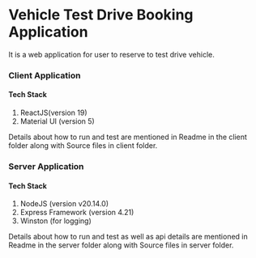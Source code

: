 # Vehicle Test Drive Booking Application

It is a web application for user to reserve to test drive vehicle.

### Client Application

#### Tech Stack

1. ReactJS(version 19)
2. Material UI (version 5)

Details about how to run and test are mentioned in Readme in the client folder along with Source files in client folder.

### Server Application

#### Tech Stack

1. NodeJS (version v20.14.0)
2. Express Framework (version 4.21)
3. Winston (for logging)

Details about how to run and test as well as api details are mentioned in Readme in the server folder along with Source files in server folder.
